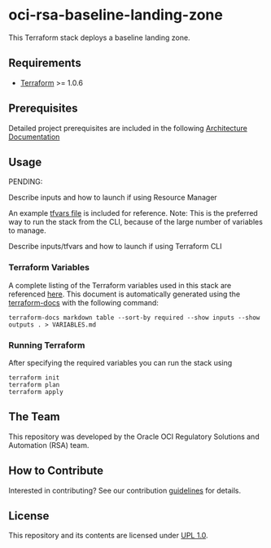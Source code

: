 # oci-rsa-baseline-landing-zone
This Terraform stack deploys a baseline landing zone.

## Requirements
- [Terraform](https://www.terraform.io/) >= 1.0.6

## Prerequisites
Detailed project prerequisites are included in the following [Architecture Documentation](PLACEHOLDER)

## Usage
PENDING:

Describe inputs and how to launch if using Resource Manager

An example [tfvars file](/examples/terraform.tfvars.example) is included for reference. 
Note: This is the preferred way to run the stack from the CLI, because of the large number of variables to manage.

Describe inputs/tfvars and how to launch if using Terraform CLI

### Terraform Variables
A complete listing of the Terraform variables used in this stack are referenced [here](VARIABLES.md). This document is automatically generated 
using the [terraform-docs](https://github.com/terraform-docs/terraform-docs) with the following command:

```
terraform-docs markdown table --sort-by required --show inputs --show outputs . > VARIABLES.md
```

### Running Terraform
After specifying the required variables you can run the stack using
```
terraform init
terraform plan
terraform apply
```

## The Team
This repository was developed by the Oracle OCI Regulatory Solutions and Automation (RSA) team. 

## How to Contribute
Interested in contributing?  See our contribution [guidelines](CONTRIBUTE.md) for details.

## License
This repository and its contents are licensed under [UPL 1.0](https://opensource.org/licenses/UPL).